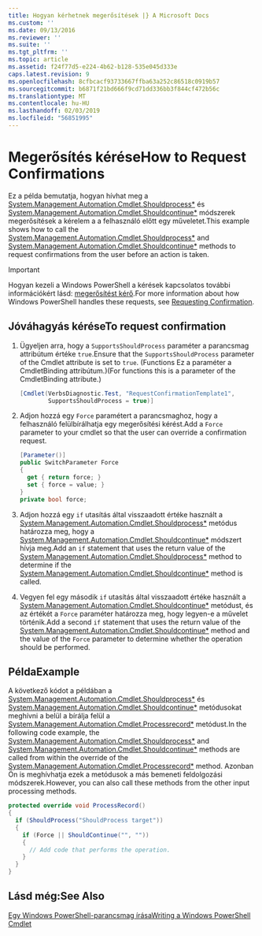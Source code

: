 ```yaml
---
title: Hogyan kérhetnek megerősítések |} A Microsoft Docs
ms.custom: ''
ms.date: 09/13/2016
ms.reviewer: ''
ms.suite: ''
ms.tgt_pltfrm: ''
ms.topic: article
ms.assetid: f24f77d5-e224-4b62-b128-535e045d333e
caps.latest.revision: 9
ms.openlocfilehash: 8cfbcacf93733667ffba63a252c86518c0919b57
ms.sourcegitcommit: b6871f21bd666f9cd71dd336bb3f844cf472b56c
ms.translationtype: MT
ms.contentlocale: hu-HU
ms.lasthandoff: 02/03/2019
ms.locfileid: "56851995"
---
```

# <a name="how-to-request-confirmations"></a><span data-ttu-id="b0533-102">Megerősítés kérése</span><span class="sxs-lookup"><span data-stu-id="b0533-102">How to Request Confirmations</span></span>

<span data-ttu-id="b0533-103">Ez a példa bemutatja, hogyan hívhat meg a [System.Management.Automation.Cmdlet.Shouldprocess\*](/dotnet/api/System.Management.Automation.Cmdlet.ShouldProcess) és [System.Management.Automation.Cmdlet.Shouldcontinue\*](/dotnet/api/System.Management.Automation.Cmdlet.ShouldContinue) módszerek megerősítések a kérelem a a felhasználó előtt egy műveletet.</span><span class="sxs-lookup"><span data-stu-id="b0533-103">This example shows how to call the [System.Management.Automation.Cmdlet.Shouldprocess\*](/dotnet/api/System.Management.Automation.Cmdlet.ShouldProcess) and [System.Management.Automation.Cmdlet.Shouldcontinue\*](/dotnet/api/System.Management.Automation.Cmdlet.ShouldContinue) methods to request confirmations from the user before an action is taken.</span></span>

> [!IMPORTANT]
> <span data-ttu-id="b0533-104">Hogyan kezeli a Windows PowerShell a kérések kapcsolatos további információkért lásd: [megerősítést kérő](./requesting-confirmation-from-cmdlets.md).</span><span class="sxs-lookup"><span data-stu-id="b0533-104">For more information about how Windows PowerShell handles these requests, see [Requesting Confirmation](./requesting-confirmation-from-cmdlets.md).</span></span>

## <a name="to-request-confirmation"></a><span data-ttu-id="b0533-105">Jóváhagyás kérése</span><span class="sxs-lookup"><span data-stu-id="b0533-105">To request confirmation</span></span>

1. <span data-ttu-id="b0533-106">Ügyeljen arra, hogy a `SupportsShouldProcess` paraméter a parancsmag attribútum értéke `true`.</span><span class="sxs-lookup"><span data-stu-id="b0533-106">Ensure that the `SupportsShouldProcess` parameter of the Cmdlet attribute is set to `true`.</span></span> <span data-ttu-id="b0533-107">(Functions Ez a paraméter a CmdletBinding attribútum.)</span><span class="sxs-lookup"><span data-stu-id="b0533-107">(For functions this is a parameter of the CmdletBinding attribute.)</span></span>

    ```csharp
    [Cmdlet(VerbsDiagnostic.Test, "RequestConfirmationTemplate1",
            SupportsShouldProcess = true)]
    ```

2. <span data-ttu-id="b0533-108">Adjon hozzá egy `Force` paramétert a parancsmaghoz, hogy a felhasználó felülbírálhatja egy megerősítési kérést.</span><span class="sxs-lookup"><span data-stu-id="b0533-108">Add a `Force` parameter to your cmdlet so that the user can override a confirmation request.</span></span>

    ```csharp
    [Parameter()]
    public SwitchParameter Force
    {
      get { return force; }
      set { force = value; }
    }
    private bool force;
    ```

3. <span data-ttu-id="b0533-109">Adjon hozzá egy `if` utasítás által visszaadott értéke használt a [System.Management.Automation.Cmdlet.Shouldprocess\*](/dotnet/api/System.Management.Automation.Cmdlet.ShouldProcess) metódus határozza meg, hogy a [System.Management.Automation.Cmdlet.Shouldcontinue\*](/dotnet/api/System.Management.Automation.Cmdlet.ShouldContinue) módszert hívja meg.</span><span class="sxs-lookup"><span data-stu-id="b0533-109">Add an `if` statement that uses the return value of the [System.Management.Automation.Cmdlet.Shouldprocess\*](/dotnet/api/System.Management.Automation.Cmdlet.ShouldProcess) method to determine if the [System.Management.Automation.Cmdlet.Shouldcontinue\*](/dotnet/api/System.Management.Automation.Cmdlet.ShouldContinue) method is called.</span></span>

4. <span data-ttu-id="b0533-110">Vegyen fel egy második `if` utasítás által visszaadott értéke használt a [System.Management.Automation.Cmdlet.Shouldcontinue\*](/dotnet/api/System.Management.Automation.Cmdlet.ShouldContinue) metódust, és az értékét a `Force` paraméter határozza meg, hogy legyen-e a művelet történik.</span><span class="sxs-lookup"><span data-stu-id="b0533-110">Add a second `if` statement that uses the return value of the [System.Management.Automation.Cmdlet.Shouldcontinue\*](/dotnet/api/System.Management.Automation.Cmdlet.ShouldContinue) method and the value of the `Force` parameter to determine whether the operation should be performed.</span></span>

## <a name="example"></a><span data-ttu-id="b0533-111">Példa</span><span class="sxs-lookup"><span data-stu-id="b0533-111">Example</span></span>

<span data-ttu-id="b0533-112">A következő kódot a példában a [System.Management.Automation.Cmdlet.Shouldprocess\*](/dotnet/api/System.Management.Automation.Cmdlet.ShouldProcess) és [System.Management.Automation.Cmdlet.Shouldcontinue\*](/dotnet/api/System.Management.Automation.Cmdlet.ShouldContinue) metódusokat meghívni a belül a bírálja felül a [System.Management.Automation.Cmdlet.Processrecord\*](/dotnet/api/System.Management.Automation.Cmdlet.ProcessRecord) metódust.</span><span class="sxs-lookup"><span data-stu-id="b0533-112">In the following code example, the [System.Management.Automation.Cmdlet.Shouldprocess\*](/dotnet/api/System.Management.Automation.Cmdlet.ShouldProcess) and [System.Management.Automation.Cmdlet.Shouldcontinue\*](/dotnet/api/System.Management.Automation.Cmdlet.ShouldContinue) methods are called from within the override of the [System.Management.Automation.Cmdlet.Processrecord\*](/dotnet/api/System.Management.Automation.Cmdlet.ProcessRecord) method.</span></span> <span data-ttu-id="b0533-113">Azonban Ön is meghívhatja ezek a metódusok a más bemeneti feldolgozási módszerek.</span><span class="sxs-lookup"><span data-stu-id="b0533-113">However, you can also call these methods from the other input processing methods.</span></span>

```csharp
protected override void ProcessRecord()
{
  if (ShouldProcess("ShouldProcess target"))
  {
    if (Force || ShouldContinue("", ""))
    {
      // Add code that performs the operation.
    }
  }
}
```

## <a name="see-also"></a><span data-ttu-id="b0533-114">Lásd még:</span><span class="sxs-lookup"><span data-stu-id="b0533-114">See Also</span></span>

[<span data-ttu-id="b0533-115">Egy Windows PowerShell-parancsmag írása</span><span class="sxs-lookup"><span data-stu-id="b0533-115">Writing a Windows PowerShell Cmdlet</span></span>](./writing-a-windows-powershell-cmdlet.md)
